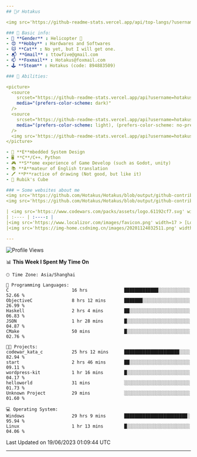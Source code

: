 ```yaml
---
## 🕵️‍♂️ Hotakus 

<img src='https://github-readme-stats.vercel.app/api/top-langs/?username=hotakus&layout=compact&theme=calm&border_radius=10#gh-dark-mode-only' width=350  align='right'>

### 📰 Basic info:
- 👬 **Gender** : Helicopter 🚁
- 😍 **Hobby** : Hardwares and Softwares
- 🐱 **Cat** : No yet, but I will get one.
- 📬 **Gmail** : ttowfive@gmail.com
- 📫 **Foxmail** : Hotakus@foxmail.com
- 🕹 **Steam** : Hotakus (code: 894883509)

### 💪 Abilities:

<picture>
  <source
    srcset="https://github-readme-stats.vercel.app/api?username=hotakus&show_icons=true&theme=calm&border_radius=10"
    media="(prefers-color-scheme: dark)"
  />
  <source
    srcset="https://github-readme-stats.vercel.app/api?username=hotakus&show_icons=true&theme=default&border_radius=10"
    media="(prefers-color-scheme: light), (prefers-color-scheme: no-preference)"
  />
  <img src='https://github-readme-stats.vercel.app/api?username=hotakus&show_icons=true&theme=calm&border_radius=10' width=350 align='right'>
</picture>

- 🔌 **E**mbedded System Design
- 🖥 **C**/C++、Python
- 🎮 **S**ome experience of Game Develop (such as Godot, unity)
- 📚 **A**mateur of English translation 
- 🖊 **P**ractice of drawing (Not good, but like it) 
- 🎲 Rubik's Cube

### ⌨ Some websites about me
<img src='https://github.com/Hotakus/Hotakus/blob/output/github-contribution-grid-snake-dark.svg#gh-dark-mode-only' width=450 align='right'>
<img src='https://github.com/Hotakus/Hotakus/blob/output/github-contribution-grid-snake.svg#gh-light-mode-only' width=450 align='right'>

| <img src='https://www.codewars.com/packs/assets/logo.61192cf7.svg' width=15 > [CodeWars](https://www.codewars.com/users/Hotakus) |<img src='https://www.codewars.com/users/Hotakus/badges/micro' width=150 >|  
| :---- | :----: | 
|<img src='https://www.localizor.com/images/favicon.png' width=17 > [Localizor](https://www.codewars.com/users/Hotakus)| <img src='https://www.localizor.com/images/localizor-logo.png' width=100 > |
|<img src='https://img-home.csdnimg.cn/images/20201124032511.png' width=30 > [CSDN](https://blog.csdn.net/qq_26106317?spm=1010.2135.3001.5421)|<img width=16 src="https://img-home.csdnimg.cn/images/20210108035947.gif"> <img src="https://csdnimg.cn/identity/blog4.png" width=16>|

---
```


<!--START_SECTION:waka-->
![Profile Views](http://img.shields.io/badge/Profile%20Views-52-blue)

📊 **This Week I Spent My Time On** 

```text
🕑︎ Time Zone: Asia/Shanghai

💬 Programming Languages: 
C                        16 hrs              █████████████░░░░░░░░░░░░   52.66 % 
ObjectiveC               8 hrs 12 mins       ███████░░░░░░░░░░░░░░░░░░   26.99 % 
Haskell                  2 hrs 4 mins        ██░░░░░░░░░░░░░░░░░░░░░░░   06.83 % 
JSON                     1 hr 28 mins        █░░░░░░░░░░░░░░░░░░░░░░░░   04.87 % 
CMake                    50 mins             █░░░░░░░░░░░░░░░░░░░░░░░░   02.76 % 

🐱‍💻 Projects: 
codewar_kata_c           25 hrs 12 mins      █████████████████████░░░░   82.94 % 
start                    2 hrs 46 mins       ██░░░░░░░░░░░░░░░░░░░░░░░   09.11 % 
wordpress-kit            1 hr 16 mins        █░░░░░░░░░░░░░░░░░░░░░░░░   04.17 % 
helloworld               31 mins             ░░░░░░░░░░░░░░░░░░░░░░░░░   01.73 % 
Unknown Project          29 mins             ░░░░░░░░░░░░░░░░░░░░░░░░░   01.60 % 

💻 Operating System: 
Windows                  29 hrs 9 mins       ████████████████████████░   95.94 % 
Linux                    1 hr 13 mins        █░░░░░░░░░░░░░░░░░░░░░░░░   04.06 % 
```


 Last Updated on 19/06/2023 01:09:44 UTC
<!--END_SECTION:waka-->

---
